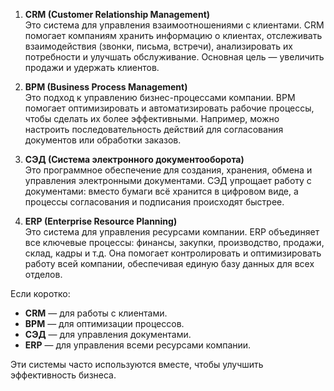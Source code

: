 
1. **CRM (Customer Relationship Management)**  
   Это система для управления взаимоотношениями с клиентами. CRM помогает компаниям хранить информацию о клиентах, отслеживать взаимодействия (звонки, письма, встречи), анализировать их потребности и улучшать обслуживание. Основная цель — увеличить продажи и удержать клиентов.

2. **BPM (Business Process Management)**  
   Это подход к управлению бизнес-процессами компании. BPM помогает оптимизировать и автоматизировать рабочие процессы, чтобы сделать их более эффективными. Например, можно настроить последовательность действий для согласования документов или обработки заказов.

3. **СЭД (Система электронного документооборота)**  
   Это программное обеспечение для создания, хранения, обмена и управления электронными документами. СЭД упрощает работу с документами: вместо бумаги всё хранится в цифровом виде, а процессы согласования и подписания происходят быстрее.

4. **ERP (Enterprise Resource Planning)**  
   Это система для управления ресурсами компании. ERP объединяет все ключевые процессы: финансы, закупки, производство, продажи, склад, кадры и т.д. Она помогает контролировать и оптимизировать работу всей компании, обеспечивая единую базу данных для всех отделов.

Если коротко:  
- **CRM** — для работы с клиентами.  
- **BPM** — для оптимизации процессов.  
- **СЭД** — для управления документами.  
- **ERP** — для управления всеми ресурсами компании.  

Эти системы часто используются вместе, чтобы улучшить эффективность бизнеса.